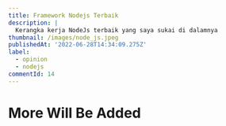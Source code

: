 ```yaml
---
title: Framework Nodejs Terbaik
description: |
  Kerangka kerja NodeJs terbaik yang saya sukai di dalamnya
thumbnail: /images/node_js.jpeg
publishedAt: '2022-06-28T14:34:09.275Z'
label:
  - opinion
  - nodejs
commentId: 14
---
```


# More Will Be Added
